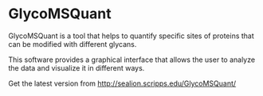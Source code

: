 # GlycoMSQuant

GlycoMSQuant is a tool that helps to quantify specific sites of proteins that can be modified with different glycans.  
  
This software provides a graphical interface that allows the user to analyze the data and visualize it in different ways.  

Get the latest version from http://sealion.scripps.edu/GlycoMSQuant/

